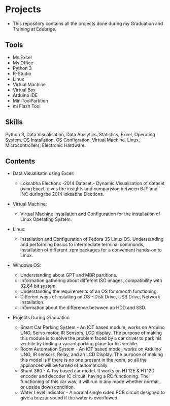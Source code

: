 # Projects
* This repository contains all the projects done during my Graduation and Training at Edubrige.

## Tools
* Ms Excel
* Ms Office
* Python 3
* R-Studio
* Linux
* Virtual Machine
* Virtual Box
* Arduino IDE
* MiniToolPartition
* mi Flash Tool

## Skills
Python 3, Data Visualisation, Data Analytics, Statistics, Excel, Operating System, OS Installation, OS Configration, Virtual Machine, Linux, Microcontrollers, Electronic Hardware.

## Contents
* Data Visualisatin using Excel:
  * Loksabha Elections -2014 Dataset:- Dynamic Visualisation of dataset using Excel, gives the insights and comparision between BJP and INC during the 2014 loksabha Elections.

* Virtual Machine:
  * Virtual Machine Installation and Configuration for the installation of Linux Operating System.
  
* Linux:
  * Installation and Configuration of Fedora 35 Linux OS. Understanding and performing basics to intermediate terminal commonds, installation of different .rpm packages for a convenient hands-on to Linux.
  
* Windows OS:
  * Understanding about GPT and MBR partitions.
  * Information gathering about different ISO images, compatibility with 32,64 bit system.
  * Understanding the requirements of an OS for smooth functioning.
  * Different ways of installing an OS - Disk Drive, USB Drive, Network Installation.
  * Information about the difference betwwen an HDD and SSD.
  
* Projects During Graduation
   * Smart Car Parking System - An IOT based module, works on Arduino UNO, Servo motor, IR Sensors, LCD display. The purpose of making this module is to solve the problem faced by a car driver to park his vechile by finding a vacant parking place for his vechile.
   * Room Automation System - An IOT based model, works on Arduino UNO, IR sensors, Relay, and an LCD Display. The purpose of making this model is if there is no one present in the room, so all the appliances will be turned of automatically.
   * Shunt 360 - A Toy based car model. It works on HT12E & HT12D encoder and decoder IC circuit, having a RC functioning. The functioning of this car was, it will run in any mode whether normal, or upside down condition.
   * Water Level Indicator - A normal single sided PCB circuit designed to give a buzzur sound if the water is overflowed.


